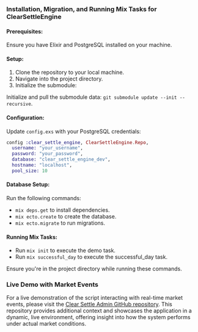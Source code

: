 ### Installation, Migration, and Running Mix Tasks for ClearSettleEngine

#### Prerequisites:
Ensure you have Elixir and PostgreSQL installed on your machine.

#### Setup:
1. Clone the repository to your local machine.
2. Navigate into the project directory.
3. Initialize the submodule:

Initialize and pull the submodule data: `git submodule update --init --recursive`.

#### Configuration:
Update `config.exs` with your PostgreSQL credentials:
```elixir
config :clear_settle_engine, ClearSettleEngine.Repo,
  username: "your_username",
  password: "your_password",
  database: "clear_settle_engine_dev",
  hostname: "localhost",
  pool_size: 10
```

#### Database Setup:
Run the following commands:
- `mix deps.get` to install dependencies.
- `mix ecto.create` to create the database.
- `mix ecto.migrate` to run migrations.

#### Running Mix Tasks:
- Run `mix init` to execute the demo task.
- Run `mix successful_day` to execute the successful_day task.

Ensure you're in the project directory while running these commands.

### Live Demo with Market Events

For a live demonstration of the script interacting with real-time market events, please visit the [Clear Settle Admin GitHub repository](https://github.com/tim-br/clear_settle_admin). This repository provides additional context and showcases the application in a dynamic, live environment, offering insight into how the system performs under actual market conditions.
